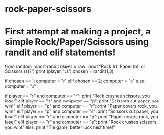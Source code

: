 # rock-paper-scissors
# First attempt at making a project, a simple Rock/Paper/Scissors using randit and elif statements!

from random import randit
player = raw_input("Rock (r), Paper (p), or Scissors (s)?")
print (player, 'vs')
chosen = randit(1,3)


if chosen == 1:
  computer = "r"
elif chosen == 2:
  computer = "p"
else:
  computer = "s"
  
if player == "s" and computer == "r":
  print "Rock crushes scissors, you lose!"
elif player == "s" and computer == "p":
  print "Scissors cut paper, you win!"
elif player == "p" and computer == "r":
  print "Paper covers rock, you win!"
elif player == "p" and computer == "s":
  print "Scissors cut paper, you lose!"
elif player == "r" and computer == "p":
  print "Paper covers rock, you lose!"
elif player == "r" and computer == "s":
  print "Rock crushes scissors, you win!"
else:
  print "Tie game, better luck next time!"
